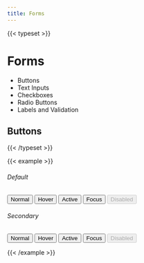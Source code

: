 ```yaml
---
title: Forms
---
```


{{< typeset >}}

# Forms

- Buttons
- Text Inputs
- Checkboxes
- Radio Buttons
- Labels and Validation

## Buttons

{{< /typeset >}}

{{< example >}}

<h6>Default</h6>
<button class="uw-button">Normal</button>
<button class="uw-button uw-button--hover">Hover</button>
<button class="uw-button uw-button--active">Active</button>
<button class="uw-button uw-button--focus">Focus</button>
<button class="uw-button" disabled>Disabled</button>

<h6>Secondary</h6>
<button class="uw-button--secondary">Normal</button>
<button class="uw-button--secondary uw-button--hover">Hover</button>
<button class="uw-button--secondary uw-button--active">Active</button>
<button class="uw-button--secondary uw-button--focus">Focus</button>
<button class="uw-button--secondary" disabled>Disabled</button>

{{< /example >}}
